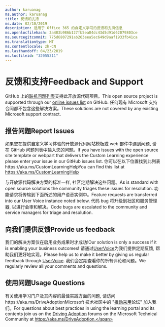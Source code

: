 ```yaml
---
author: karuanag
ms.author: karuanag
title: 反馈和支持
ms.date: 02/10/2019
description: 适用于 Office 365 的自定义学习的反馈和支持信息
ms.openlocfilehash: 3a403b986b127fb5ea84dc43d5d91d62079803ce
ms.sourcegitcommit: 775d6807291ab263eea5ec649d9aaf1933fb41ca
ms.translationtype: MT
ms.contentlocale: zh-CN
ms.lasthandoff: 04/23/2019
ms.locfileid: "32055311"
---
```

# <a name="feedback-and-support"></a><span data-ttu-id="a18b1-103">反馈和支持</span><span class="sxs-lookup"><span data-stu-id="a18b1-103">Feedback and Support</span></span>

<span data-ttu-id="a18b1-104">GitHub 上的[联机问题列表](https://aka.ms/CustomLearningHelp)支持此开放源代码项目。</span><span class="sxs-lookup"><span data-stu-id="a18b1-104">This open source project is supported through our [online issues list](https://aka.ms/CustomLearningHelp) on GitHub.</span></span> <span data-ttu-id="a18b1-105">任何现有 Microsoft 支持合同都不包含这些解决方案。</span><span class="sxs-lookup"><span data-stu-id="a18b1-105">These solutions are not covered by any existing Microsoft support contract.</span></span>  

## <a name="report-issues"></a><span data-ttu-id="a18b1-106">报告问题</span><span class="sxs-lookup"><span data-stu-id="a18b1-106">Report Issues</span></span>

<span data-ttu-id="a18b1-107">如果您在提供自定义学习体验的开放源代码网站模板或 web 部件中遇到问题, 请在 GitHub 问题列表中输入您的问题。</span><span class="sxs-lookup"><span data-stu-id="a18b1-107">If you have issues with the open source site template or webpart that delivers the Custom Learning experience please enter your issue in our GitHub issues list.</span></span>  <span data-ttu-id="a18b1-108">你可以在以下位置找到此列表https://aka.ms/CustomLearningHelp</span><span class="sxs-lookup"><span data-stu-id="a18b1-108">You can find this list at https://aka.ms/CustomLearningHelp</span></span>  

<span data-ttu-id="a18b1-109">与开放源代码解决方案的标准一样, 社区定期解决这些问题。</span><span class="sxs-lookup"><span data-stu-id="a18b1-109">As is standard with open source solutions the community triages these issues for resolution.</span></span>  <span data-ttu-id="a18b1-110">功能请求将传输到下面所述的用户语音实例中。</span><span class="sxs-lookup"><span data-stu-id="a18b1-110">Feature requests are transferred into our User Voice instance noted below.</span></span>  <span data-ttu-id="a18b1-111">代码 bug 将升级到社区和服务管理器, 以进行会审和解决。</span><span class="sxs-lookup"><span data-stu-id="a18b1-111">Code bugs are escalated to the community and service managers for triage and resolution.</span></span>  

## <a name="provide-us-feedback"></a><span data-ttu-id="a18b1-112">向我们提供反馈</span><span class="sxs-lookup"><span data-stu-id="a18b1-112">Provide us feedback</span></span>

<span data-ttu-id="a18b1-113">我们的解决方案仅在启用业务成果时才成功!</span><span class="sxs-lookup"><span data-stu-id="a18b1-113">Our solution is only a success if it is enabling your business outcomes!</span></span>  <span data-ttu-id="a18b1-114">请通过[UserVoice](https://microsoftteams.uservoice.com/forums/913429-learning-solutions)为我们提供定期反馈, 帮助我们更好地实现。</span><span class="sxs-lookup"><span data-stu-id="a18b1-114">Please help us to make it better by giving us regular feedback through  [UserVoice](https://microsoftteams.uservoice.com/forums/913429-learning-solutions).</span></span>  <span data-ttu-id="a18b1-115">我们会定期查看你的所有评论和问题。</span><span class="sxs-lookup"><span data-stu-id="a18b1-115">We regularly review all your comments and questions.</span></span>

## <a name="usage-questions"></a><span data-ttu-id="a18b1-116">使用问题</span><span class="sxs-lookup"><span data-stu-id="a18b1-116">Usage Questions</span></span>

<span data-ttu-id="a18b1-117">有关使用学习门户及其内容的最佳实践方面的问题, 请访问https://aka.ms/DriveAdoptionMicrosoft 技术社区中的 "[推动采用](https://aka.ms/DriveAdoption)论坛" 加入我们。</span><span class="sxs-lookup"><span data-stu-id="a18b1-117">For questions about best practices in using the learning portal and its contents join us on the [Driving Adoption](https://aka.ms/DriveAdoption) forums on the Microsoft Technical Community at https://aka.ms/DriveAdoption.</span></span> 


